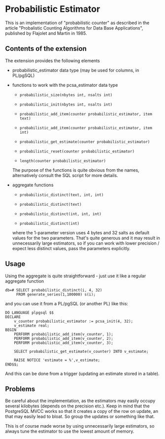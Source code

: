 Probabilistic Estimator
=======================

This is an implementation of "probabilistic counter" as described in the
article "Probalistic Counting Algorithms for Data Base Applications",
published by Flajolet and Martin in 1985.


Contents of the extension
-------------------------
The extension provides the following elements

* probabilistic_estimator data type (may be used for columns, in PL/pgSQL)

* functions to work with the pcsa_estimator data type

    * `probabilistic_size(nbytes int, nsalts int)`
    * `probabilistic_init(nbytes int, nsalts int)`

    * `probabilistic_add_item(counter probabilistic_estimator, item text)`
    * `probabilistic_add_item(counter probabilistic_estimator, item int)`

    * `probabilistic_get_estimate(counter probabilistic_estimator)`
    * `probabilistic_reset(counter probabilistic_estimator)`

    * `length(counter probabilistic_estimator)`

  The purpose of the functions is quite obvious from the names,
  alternatively consult the SQL script for more details.

* aggregate functions 

    * `probabilistic_distinct(text, int, int)`
    * `probabilistic_distinct(text)`

    * `probabilistic_distinct(int, int, int)`
    * `probabilistic_distinct(int)`

  where the 1-parameter version uses 4 bytes and 32 salts as
  default values for the two parameters. That's quite generous
  and it may result in unnecessarily large estimators, so if you
  can work with lower precision / expect less distinct values,
  pass the parameters explicitly.


Usage
-----
Using the aggregate is quite straightforward - just use it like a
regular aggregate function

    db=# SELECT probabilistic_distinct(i, 4, 32)
         FROM generate_series(1,100000) s(i);

and you can use it from a PL/pgSQL (or another PL) like this:

    DO LANGUAGE plpgsql $$
    DECLARE
        v_counter probabilistic_estimator := pcsa_init(4, 32);
        v_estimate real;
    BEGIN
        PERFORM probabilistic_add_item(v_counter, 1);
        PERFORM probabilistic_add_item(v_counter, 2);
        PERFORM probabilistic_add_item(v_counter, 3);

        SELECT probabilistic_get_estimate(v_counter) INTO v_estimate;

        RAISE NOTICE 'estimate = %',v_estimate;
    END$$;

And this can be done from a trigger (updating an estimate stored
in a table).


Problems
--------
Be careful about the implementation, as the estimators may easily
occupy several kilobytes (depends on the precision etc.). Keep in
mind that the PostgreSQL MVCC works so that it creates a copy of
the row on update, an that may easily lead to bloat. So group the
updates or something like that.

This is of course made worse by using unnecessarily large estimators,
so always tune the estimator to use the lowest amount of memory.
